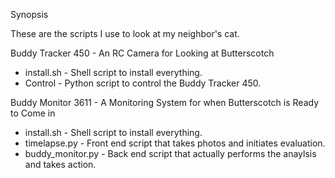 Synopsis

These are the scripts I use to look at my neighbor's cat.


Buddy Tracker 450 - An RC Camera for Looking at Butterscotch
* install.sh - Shell script to install everything.
* Control - Python script to control the Buddy Tracker 450.

Buddy Monitor 3611 - A Monitoring System for when Butterscotch is Ready to Come in
* install.sh - Shell script to install everything.
* timelapse.py - Front end script that takes photos and initiates evaluation.
* buddy_monitor.py - Back end script that actually performs the anaylsis and takes action.
